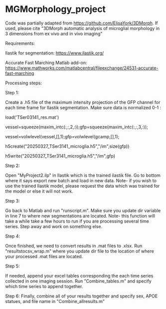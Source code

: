 # MGMorphology_project

Code was partially adapted from https://github.com/ElisaYork/3DMorph. If used, please cite  "3DMorph automatic analysis of microglial morphology in 3 dimensions from ex vivo and in vivo imaging"

Requirements:

Ilastik for segmentation: https://www.ilastik.org/

Accurate Fast Marching Matlab add-on: https://www.mathworks.com/matlabcentral/fileexchange/24531-accurate-fast-marching



Processing steps:

Step 1:

Create a .h5 file of the maximum intensity projection of the GFP channel for each time frame for Ilastik segmentation. Make sure data is normalized 0-1 : 

load('TSer03141_res.mat')

vessel=squeeze(maxim_intc(:,:,2,:));gfp=squeeze(maxim_intc(:,:,3,:));

vessel=volwlevel(vessel,[],1);gfp=volwlevel(gcamp,[],1);

h5create("20250327_TSer3141_microglia.h5","/im",size(gfp))

h5write("20250327_TSer3141_microglia.h5","/im",gfp)


Step 2:

Open "MyProject2.ilp" in Ilastik which is the trained ilastik file. Go to bottom where it says export new batch and load in new data. Note- if you wish to use the trained Ilastik model, please request the data which was trained for the model or else it will not work.

Step 3:

Go back to Matlab and run "runscript.m". Make sure you update dir variable in line 7 to where new segmentations are located. Note- this function will take a while take a few hours to run if you are processing several time series. Step away and work on something else. 

Step 4:

Once finished, we need to convert results in .mat files to .xlsx. Run "resultstocsv_wrap.m" where you update dir file to the location of where your processed .mat files are located.

Step 5: 

If needed, append your excel tables corresponding the each time series collected in one imaging session. Run "Combine_tables.m" and specify which time series to append together.

Step 6:
Finally, combine all of your results together and specify sex, APOE statues, and file name in "Combine_allresults.m"
